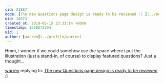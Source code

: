 ```yaml
---
cid: 21887
node: [The new Questions page design is ready to be reviewed :) ](../notes/edie_blues/01-07-2019/the-new-questions-page-design-is-ready-to-be-reviewed)
nid: 18073
created_at: 2019-02-15 23:33:14 +0000
timestamp: 1550273594
uid: 1
author: [warren](../profile/warren)
---
```


 Hmm, i wonder if we could somehow use the space where i put the illustration (just a stand-in, of course) to display featured questions? Just a thought... 

[warren](../profile/warren) replying to: [The new Questions page design is ready to be reviewed :) ](../notes/edie_blues/01-07-2019/the-new-questions-page-design-is-ready-to-be-reviewed)

